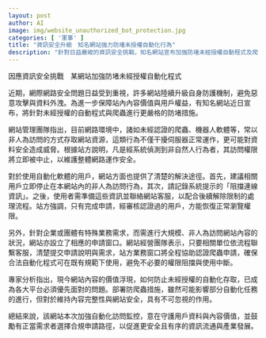 ```yaml
---
layout: post
author: AI
image: img/website_unauthorized_bot_protection.jpg
categories: [ '軍事' ]
title: "資訊安全升級　知名網站強力防堵未授權自動化行為"
description: "針對日益嚴峻的資訊安全挑戰，知名網站宣布加強防堵未經授權自動程式及爬蟲，並提供合規申請機制，保障內容價值與用戶權益，推動安全有序的網路環境。"
---
```

因應資訊安全挑戰　某網站加強防堵未經授權自動化程式

近期，網際網路安全問題日益受到重視，許多網站陸續升級自身防護機制，避免惡意攻擊與資料外洩。為進一步保障站內內容價值與用戶權益，有知名網站近日宣布，將針對未經授權的自動程式與爬蟲進行更嚴格的防堵措施。

網站管理團隊指出，目前網路環境中，諸如未經認證的爬蟲、機器人軟體等，常以非人為訪問的方式存取網站資源，這類行為不僅干擾伺服器正常運作，更可能對資料安全造成威脅。根據站方說明，凡是經系統偵測到非自然人行為者，其訪問權限將立即被中止，以維護整體網路運作安全。

對於使用自動化軟體的用戶，網站方面也提供了清楚的解決途徑。首先，建議相關用戶立即停止在本網站內的非人為訪問行為，其次，請記錄系統提示的「阻擋連線資訊」。之後，使用者需準備這些資訊並聯絡網站客服，以配合後續解除限制的處理流程。站方強調，只有完成申請，經審核認證過的用戶，方能恢復正常瀏覽權限。

另外，針對企業或團體有特殊業務需求，而需進行大規模、非人為訪問網站內容的狀況，網站亦設立了相應的申請窗口。網站經營團隊表示，只要相關單位依流程聯繫客服，清楚提交申請說明與需求，站方業務窗口將全程協助認證爬蟲申請，確保合法自動化程式可在既有規範下使用，避免不必要的權限阻擋與使用中斷。

專家分析指出，現今網站內容的價值浮現，如何防止未經授權的自動化存取，已成為各大平台必須優先面對的問題。部署防爬蟲措施，雖然可能影響部分自動化任務的進行，但對於維持內容完整性與網站安全，具有不可忽視的作用。

總結來說，該網站本次加強自動化訪問監控，意在守護用戶資料與內容價值，並鼓勵有正當需求者選擇合規申請路徑，以促進更安全且有序的資訊流通與產業發展。